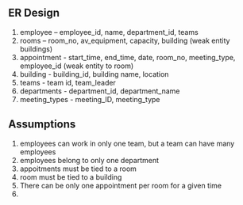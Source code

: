 ## ER Design
1. employee – employee_id, name, department_id, teams
1. rooms – room_no, av_equipment, capacity, building (weak entity buildings)
1. appointment - start_time, end_time, date, room_no, meeting_type, employee_id (weak entity to room)
1. building - building_id, building name, location
1. teams - team id, team_leader
1. departments - department_id, department_name 
1. meeting_types - meeting_ID, meeting_type

## Assumptions
1. employees can work in only one team, but a team can have many employees
1. employees belong to only one department
1. appoitments must be tied to a room
1. room must be tied to a building
1. There can be only one appointment per room for a given time
1. 
